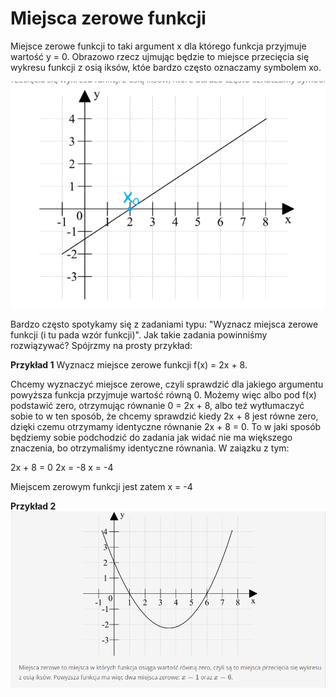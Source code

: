 # **Miejsca zerowe funkcji**

Miejsce zerowe funkcji to taki argument x dla którego funkcja przyjmuje wartość y = 0. Obrazowo rzecz ujmując będzie to miejsce przecięcia się wykresu funkcji z osią iksów, któe bardzo często oznaczamy symbolem xo.

![](./images/fun-04.png)

Bardzo często spotykamy się z zadaniami typu: "Wyznacz miejsca zerowe funkcji (i tu pada wzór funkcji)". Jak takie zadania powinniśmy rozwiązywać? Spójrzmy na prosty przykład:

**Przykład 1**
Wyznacz miejsce zerowe funkcji f(x) = 2x + 8.

Chcemy wyznaczyć miejsce zerowe, czyli sprawdzić dla jakiego argumentu powyższa funkcja przyjmuje wartość równą 0. Możemy więc albo pod f(x) podstawić zero, otrzymując równanie 0 = 2x + 8, albo teź wytłumaczyć sobie to w ten sposób, że chcemy sprawdzić kiedy 2x + 8 jest równe zero, dzięki czemu otrzymamy identyczne równanie 2x + 8 = 0. To w jaki sposób będziemy sobie podchodzić do zadania jak widać nie ma większego znaczenia, bo otrzymaliśmy identyczne równania. W zaiązku z tym:

2x + 8 = 0
2x = -8
x = -4

Miejscem zerowym funkcji jest zatem x = -4

**Przykład 2**
![](./images/fun-05.png)
